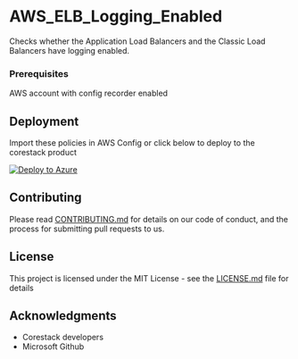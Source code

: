 
# AWS_ELB_Logging_Enabled

Checks whether the Application Load Balancers and the Classic Load Balancers have logging enabled.

### Prerequisites

AWS account with config recorder enabled

## Deployment

Import these policies in AWS Config or click below to deploy to the corestack product 

[![Deploy to Azure](https://docs.corestack.io/wp-content/uploads/2019/09/deploy-to-corestack.svg)](http://sandbox.corestack.io/policy?repositories=github&external_redirect=true&name=AWS_ELB_Logging_Enabled&engine_type=aws_config&services=AWS&severity=medium&classification=Security&sub_classification=Logging&url=https://github.com/corestacklabs/Policies.git&path=AWS/config/managed/AWS_ELB_Logging_Enabled&recommendation_name=AWS_ELB_Logging_Enabled#/tenant)

## Contributing

Please read [CONTRIBUTING.md](https://gist.github.com/karthick-kk/30e4fd3f279492b4f040d5cd569d21d0) for details on our code of conduct, and the process for submitting pull requests to us.

## License

This project is licensed under the MIT License - see the [LICENSE.md](LICENSE.md) file for details

## Acknowledgments

* Corestack developers
* Microsoft Github

